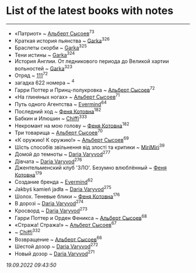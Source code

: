 # List of the latest books with notes
---

* «Патриот» ~ [Альберт Сысоев](users/474/47446642-vkontakte)<sup>73</sup>
* Краткая история пьянства ~ [Garka](users/115/115753719718250012620-google)<sup>326</sup>
* Браслеты скорби ~ [Garka](users/115/115753719718250012620-google)<sup>325</sup>
* Тени истины ~ [Garka](users/115/115753719718250012620-google)<sup>324</sup>
* История Англии. От ледникового периода до Великой хартии вольностей ~ [Garka](users/115/115753719718250012620-google)<sup>323</sup>
* Отряд ~ [111](users/309/309238388536274478-mailru)<sup>72</sup>
* загадка 622 номера ~ [](users/101/101368518035734751027-google)<sup>4</sup>
* Гарри Поттер и Принц-полукровка ~ [Альберт Сысоев](users/474/47446642-vkontakte)<sup>72</sup>
* «На глиняных ногах» ~ [Альберт Сысоев](users/474/47446642-vkontakte)<sup>71</sup>
* Путь одного Агентства ~ [Evermind](users/302/302928912-vkontakte)<sup>64</sup>
* Последний ход ~ [Феня Котовна](users/109/109746193906459706720-google)<sup>182</sup>
* Бабкин и Илюшин ~ [Chiffi](users/105/105831994080785626680-google)<sup>333</sup>
* Некромант на мою голову ~ [Феня Котовна](users/109/109746193906459706720-google)<sup>182</sup>
* Три товарища ~ [Альберт Сысоев](users/474/47446642-vkontakte)<sup>70</sup>
* «К оружию! К оружию!» ~ [Альберт Сысоев](users/474/47446642-vkontakte)<sup>69</sup>
* Шість способів звільнення від злості та критики ~ [MiriMiri](users/106/106107989792957993574-google)<sup>39</sup>
* Домой до темноты ~ [Daria Varyvod](users/829/829893410524253-facebook)<sup>277</sup>
* Дівчата ~ [Daria Varyvod](users/829/829893410524253-facebook)<sup>276</sup>
* Джентельменский клуб 'ЗЛО'. Безумно влюблённый ~ [Феня Котовна](users/109/109746193906459706720-google)<sup>179</sup>
* Создание бренда ~ [Evermind](users/302/302928912-vkontakte)<sup>62</sup>
* Jakbyś kamień jadła ~ [Daria Varyvod](users/829/829893410524253-facebook)<sup>275</sup>
* Шолох. Теневые блики ~ [Феня Котовна](users/109/109746193906459706720-google)<sup>176</sup>
* В дорозі ~ [Daria Varyvod](users/829/829893410524253-facebook)<sup>274</sup>
* Кросворд ~ [Daria Varyvod](users/829/829893410524253-facebook)<sup>273</sup>
* Гарри Поттер и  Орден Феникса ~ [Альберт Сысоев](users/474/47446642-vkontakte)<sup>68</sup>
* «Стража! Стража!» ~ [Альберт Сысоев](users/474/47446642-vkontakte)<sup>67</sup>
*  ~ [Chiffi](users/105/105831994080785626680-google)<sup>332</sup>
* Возвращение ~ [Альберт Сысоев](users/474/47446642-vkontakte)<sup>66</sup>
* Шестой дозор ~ [Daria Varyvod](users/829/829893410524253-facebook)<sup>272</sup>
* Новый дозор ~ [Daria Varyvod](users/829/829893410524253-facebook)<sup>271</sup>


_19.09.2022 09:43:50_
